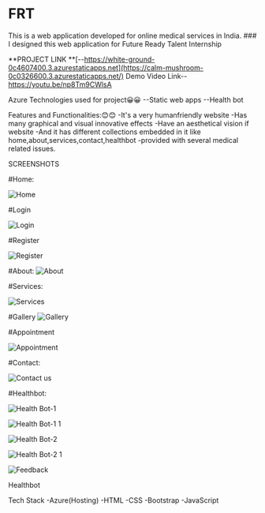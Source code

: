 # FRT
This is a web application developed for online medical services in India. ### I designed this web application for Future Ready Talent Internship

**PROJECT LINK **[--https://white-ground-0c4607400.3.azurestaticapps.net](https://calm-mushroom-0c0326600.3.azurestaticapps.net/)
Demo Video Link--https://youtu.be/np8Tm9CWlsA

Azure Technologies used for project😀😀 --Static web apps --Health bot

Features and Functionalities:😊😊 -It's a very humanfriendly website -Has many graphical and visual innovative effects -Have an aesthetical vision if website -And it has different collections embedded in it like home,about,services,contact,healthbot -provided with several medical related issues.

SCREENSHOTS



#Home:

![Home](https://github.com/VMALLIKHARJUNA/FRT/assets/99603294/5a438365-2e7b-4e38-a4a7-36a3fa69662e)


#Login



![Login](https://github.com/VMALLIKHARJUNA/FRT/assets/99603294/3a4cf3d0-657b-4a4e-98e0-01f11ed8002d)




#Register


![Register](https://github.com/VMALLIKHARJUNA/FRT/assets/99603294/d09e10e0-5e62-43e5-bb27-8eefa90d03f6)






#About:
![About](https://github.com/VMALLIKHARJUNA/FRT/assets/99603294/06919bac-f651-47c4-b149-3642d25e01cd)



#Services:

![Services](https://github.com/VMALLIKHARJUNA/FRT/assets/99603294/59dbcb14-432e-4a4d-8c93-38d9217385d7)


#Gallery
![Gallery](https://github.com/VMALLIKHARJUNA/FRT/assets/99603294/93d5df52-ae19-442a-8673-f32308b29cab)

#Appointment

![Appointment](https://github.com/VMALLIKHARJUNA/FRT/assets/99603294/31c5d5c5-7d63-4219-8304-5da59f68fe22)


#Contact:

![Contact us](https://github.com/VMALLIKHARJUNA/FRT/assets/99603294/ad2d1608-ac29-4bbd-aba0-304b5fb9b532)


#Healthbot:

![Health Bot-1](https://github.com/VMALLIKHARJUNA/FRT/assets/99603294/be628449-199f-4fae-be58-046bd34a4c9d)

![Health Bot-1 1](https://github.com/VMALLIKHARJUNA/FRT/assets/99603294/92d8405b-b35d-4f14-804b-3ac452f7e654)

![Health Bot-2](https://github.com/VMALLIKHARJUNA/FRT/assets/99603294/9ea7f8f5-cf29-4a9a-8d1d-d01a0a781bbb)


![Health Bot-2 1](https://github.com/VMALLIKHARJUNA/FRT/assets/99603294/fd00c36d-0ae2-44e1-ba5d-2a330bcb7470)


![Feedback](https://github.com/VMALLIKHARJUNA/FRT/assets/99603294/28029cab-1717-456c-9f6b-37394032983c)


Healthbot

Tech Stack -Azure(Hosting) -HTML -CSS -Bootstrap -JavaScript
